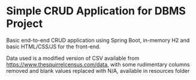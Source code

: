 # Simple CRUD Application for DBMS Project

Basic end-to-end CRUD application using Spring Boot, in-memory H2 and basic HTML/CSS/JS for the front-end.

Data used is a modified version of CSV available from https://www.thesquirrelcensus.com/data, with some rudimentary columns removed and blank values replaced with N/A, available in resources folder
